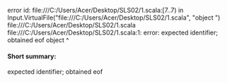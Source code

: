 error id: file:///C:/Users/Acer/Desktop/SLS02/1.scala:[7..7) in Input.VirtualFile("file:///C:/Users/Acer/Desktop/SLS02/1.scala", "object ")
file:///C:/Users/Acer/Desktop/SLS02/1.scala
file:///C:/Users/Acer/Desktop/SLS02/1.scala:1: error: expected identifier; obtained eof
object 
       ^
#### Short summary: 

expected identifier; obtained eof